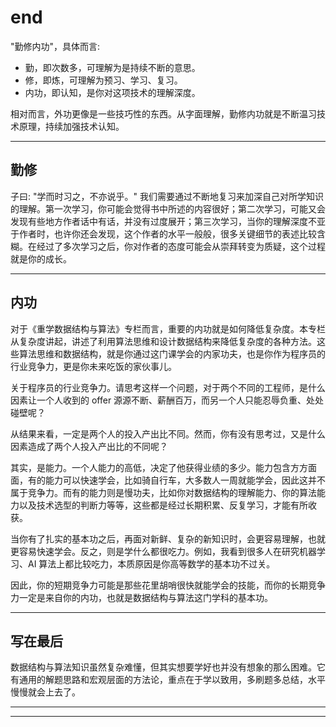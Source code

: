 # end

"勤修内功"，具体而言:

* 勤，即次数多，可理解为是持续不断的意思。
* 修，即炼，可理解为预习、学习、复习。
* 内功，即认知，是你对这项技术的理解深度。

相对而言，外功更像是一些技巧性的东西。从字面理解，勤修内功就是不断温习技术原理，持续加强技术认知。

---

## 勤修

子曰: "学而时习之，不亦说乎。"
我们需要通过不断地复习来加深自己对所学知识的理解。第一次学习，你可能会觉得书中所述的内容很好；第二次学习，可能又会发现有些地方作者话中有话，并没有过度展开；第三次学习，当你的理解深度不亚于作者时，也许你还会发现，这个作者的水平一般般，很多关键细节的表述比较含糊。在经过了多次学习之后，你对作者的态度可能会从崇拜转变为质疑，这个过程就是你的成长。

---

## 内功

对于《重学数据结构与算法》专栏而言，重要的内功就是如何降低复杂度。本专栏从复杂度讲起，讲述了利用算法思维和设计数据结构来降低复杂度的各种方法。这些算法思维和数据结构，就是你通过这门课学会的内家功夫，也是你作为程序员的行业竞争力，更是你未来吃饭的家伙事儿。

关于程序员的行业竞争力。请思考这样一个问题，对于两个不同的工程师，是什么因素让一个人收到的 offer 源源不断、薪酬百万，而另一个人只能忍辱负重、处处碰壁呢？

从结果来看，一定是两个人的投入产出比不同。然而，你有没有思考过，又是什么因素造成了两个人投入产出比的不同呢？

其实，是能力。一个人能力的高低，决定了他获得业绩的多少。能力包含方方面面，有的能力可以快速学会，比如骑自行车，大多数人一周就能学会，因此这并不属于竞争力。而有的能力则是慢功夫，比如你对数据结构的理解能力、你的算法能力以及技术选型的判断力等等，这些都是经过长期积累、反复学习，才能有所收获。

当你有了扎实的基本功之后，再面对新鲜、复杂的新知识时，会更容易理解，也就更容易快速学会。反之，则是学什么都很吃力。例如，我看到很多人在研究机器学习、AI 算法上都比较吃力，本质原因是你高等数学的基本功不过关。

因此，你的短期竞争力可能是那些花里胡哨很快就能学会的技能，而你的长期竞争力一定是来自你的内功，也就是数据结构与算法这门学科的基本功。

---

## 写在最后

数据结构与算法知识虽然复杂难懂，但其实想要学好也并没有想象的那么困难。它有通用的解题思路和宏观层面的方法论，重点在于学以致用，多刷题多总结，水平慢慢就会上去了。

---
---
